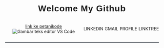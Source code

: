 <div style="text-align:center;border-bottom:2px solid rgb(55,62,71);margin-bottom:2rem;margin:0 auto;">
    <h1 style="text-align:center;border:0;font-family:'Poppins',sans-serif;font-weight:600;letter-spacing:1.2px;" align="center">Welcome My Github</h1>
  <div style="display:flex; justify-content:center;align-items:center;gap:0.3rem;margin-bottom:0.8rem;" align="center">

[link ke petanikode](https://www.petanikode.com/)
![Gambar teks editor VS Code](https://www.petanikode.com/img/markdown/markdown-vscode.png)
  <div>LINKEDIN</div>
  <div>GMAIL</div>
  <div>PROFILE</div>
  <div>LINKTREE</div>


  
